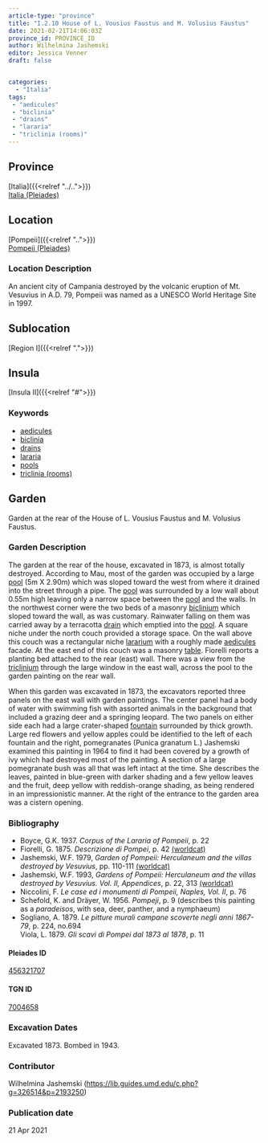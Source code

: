 ```yaml
---
article-type: "province"
title: "I.2.10 House of L. Vousius Faustus and M. Volusius Faustus"
date: 2021-02-21T14:06:03Z
province_id: PROVINCE_ID
author: Wilhelmina Jashemski
editor: Jessica Venner
draft: false


categories:
  - "Italia"
tags:
 - "aedicules"
 - "biclinia"
 - "drains"
 - "lararia"
 - "triclinia (rooms)"
---
```


## Province
[Italia]({{<relref "../..">}}) \
[Italia (Pleiades)](https://pleiades.stoa.org/places/1052)

## Location
[Pompeii]({{<relref "..">}}) \
[Pompeii (Pleiades)](https://pleiades.stoa.org/places/433032)


### Location Description
An ancient city of Campania destroyed by the volcanic eruption of Mt. Vesuvius in A.D. 79, Pompeii was named as a UNESCO World Heritage Site in 1997.

## Sublocation
[Region I]({{<relref ".">}})
## Insula
[Insula II]({{<relref "#">}})

### Keywords
- [aedicules](http://vocab.getty.edu/page/aat/300002574)
- [biclinia](http://vocab.getty.edu/page/aat/300170371)
- [drains](http://vocab.getty.edu/page/aat/300052564)
- [lararia](http://vocab.getty.edu/page/aat/300400600)
- [pools](http://vocab.getty.edu/page/aat/300008692)
- [triclinia (rooms)](http://vocab.getty.edu/page/aat/300004359)

## Garden
Garden at the rear of the House of L. Vousius Faustus and M. Volusius Faustus.

### Garden Description
The garden at the rear of the house, excavated in 1873, is almost totally destroyed. According to Mau, most of the garden was occupied by a large [pool](http://vocab.getty.edu/page/aat/300008692) (5m X 2.90m) which was sloped toward the west from where it drained into the street through a pipe. The [pool](http://vocab.getty.edu/page/aat/300008692) was surrounded by a low wall about 0.55m high leaving only a narrow space between the [pool](http://vocab.getty.edu/page/aat/300008692) and the walls. In the northwest corner were the two beds of a masonry [biclinium](http://vocab.getty.edu/page/aat/300170371) which sloped toward the wall, as was customary. Rainwater falling on them was carried away by a terracotta [drain](http://vocab.getty.edu/page/aat/300052564) which emptied into the [pool](http://vocab.getty.edu/page/aat/300008692). A square niche under the north couch provided a storage space. On the wall above this couch was a rectangular niche [lararium](http://vocab.getty.edu/page/aat/300400600) with a roughly made [aedicules](http://vocab.getty.edu/page/aat/300002574) facade. At the east end of this couch was a masonry [table](http://vocab.getty.edu/page/aat/300039548). Fiorelli reports a planting bed attached to the rear (east) wall. There was a view from the [triclinium](http://vocab.getty.edu/page/aat/300004359) through the large window in the east wall, across the pool to the garden painting on the rear wall.  

When this garden was excavated in 1873, the excavators reported three panels on the east wall with garden paintings. The center panel had a body of water with swimming fish with assorted animals in the background that included a grazing deer and a springing leopard. The two panels on either side each had a large crater-shaped [fountain](http://vocab.getty.edu/page/aat/300006179) surrounded by thick growth. Large red flowers and yellow apples could be identified to the left of each fountain and the right, pomegranates (Punica granatum L.) Jashemski examined this painting in 1964 to find it had been covered by a growth of ivy which had destroyed most of the painting. A section of a large pomegranate bush was all that was left intact at the time. She describes the leaves, painted in blue-green with darker shading and a few yellow leaves and the fruit, deep yellow with reddish-orange shading, as being rendered in an impressionistic manner. At the right of the entrance to the garden area was a cistern opening.


### Bibliography

* Boyce, G.K. 1937. *Corpus of the Lararia of Pompeii*, p. 22
* Fiorelli, G. 1875. *Descrizione di Pompei*, p. 42 [(worldcat)](https://www.worldcat.org/title/descrizione-di-pompei/oclc/9528380)   
* Jashemski, W.F. 1979, *Garden of Pompeii: Herculaneum and the villas destroyed by Vesuvius*, pp. 110-111 [(worldcat)](https://www.worldcat.org/title/gardens-of-pompeii-1/oclc/312003872&referer=brief_results)  
* Jashemski, W.F. 1993, *Gardens of Pompeii: Herculaneum and the villas destroyed by Vesuvius. Vol. II, Appendices*, p. 22, 313   [(worldcat)](https://www.worldcat.org/title/gardens-of-pompeii-herculaneum-and-the-villas-destroyed-by-vesuvius-volume-2-appendices/oclc/222353569)  
* Niccolini, F. *Le case ed i monumenti di Pompeii, Naples, Vol. II*, p. 76   
* Schefold, K. and Dräyer, W. 1956. *Pompeji*, p. 9 (describes this painting as a *paradeisos*, with sea, deer, panther, and a nymphaeum)  
* Sogliano, A. 1879. *Le pitture murali campane scoverte negli anni 1867-79*, p. 224, no.694  
Viola, L. 1879. *Gli scavi di Pompei dal 1873 al 1878*, p. 11  


<!--#### Periodo ID-->

<!-- [PERIODO_ID](https://pleiades.stoa.org/places/PLEIADES_ID) -->

#### Pleiades ID
[456321707](https://pleiades.stoa.org/places/456321707)

#### TGN ID
[7004658](http://vocab.getty.edu/page/tgn/7004658)

###  Excavation Dates
Excavated 1873. Bombed in 1943.

### Contributor
Wilhelmina Jashemski (https://lib.guides.umd.edu/c.php?g=326514&p=2193250)


### Publication date

21 Apr 2021

<!-- DATE -->
